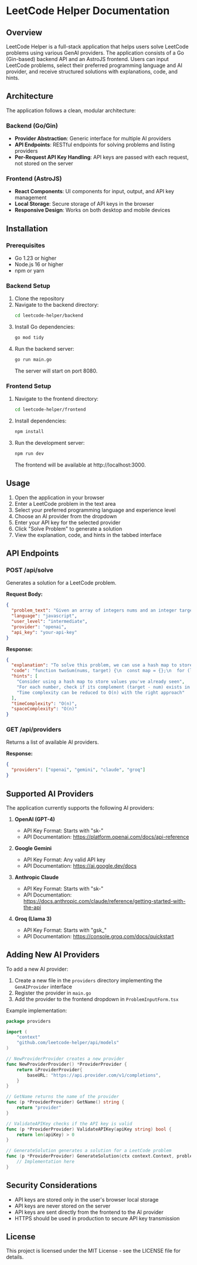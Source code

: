 # LeetCode Helper Documentation

## Overview

LeetCode Helper is a full-stack application that helps users solve LeetCode problems using various GenAI providers. The application consists of a Go (Gin-based) backend API and an AstroJS frontend. Users can input LeetCode problems, select their preferred programming language and AI provider, and receive structured solutions with explanations, code, and hints.

## Architecture

The application follows a clean, modular architecture:

### Backend (Go/Gin)

- **Provider Abstraction**: Generic interface for multiple AI providers
- **API Endpoints**: RESTful endpoints for solving problems and listing providers
- **Per-Request API Key Handling**: API keys are passed with each request, not stored on the server

### Frontend (AstroJS)

- **React Components**: UI components for input, output, and API key management
- **Local Storage**: Secure storage of API keys in the browser
- **Responsive Design**: Works on both desktop and mobile devices

## Installation

### Prerequisites

- Go 1.23 or higher
- Node.js 16 or higher
- npm or yarn

### Backend Setup

1. Clone the repository
2. Navigate to the backend directory:
   ```bash
   cd leetcode-helper/backend
   ```
3. Install Go dependencies:
   ```bash
   go mod tidy
   ```
4. Run the backend server:
   ```bash
   go run main.go
   ```
   The server will start on port 8080.

### Frontend Setup

1. Navigate to the frontend directory:
   ```bash
   cd leetcode-helper/frontend
   ```
2. Install dependencies:
   ```bash
   npm install
   ```
3. Run the development server:
   ```bash
   npm run dev
   ```
   The frontend will be available at http://localhost:3000.

## Usage

1. Open the application in your browser
2. Enter a LeetCode problem in the text area
3. Select your preferred programming language and experience level
4. Choose an AI provider from the dropdown
5. Enter your API key for the selected provider
6. Click "Solve Problem" to generate a solution
7. View the explanation, code, and hints in the tabbed interface

## API Endpoints

### POST /api/solve

Generates a solution for a LeetCode problem.

**Request Body:**
```json
{
  "problem_text": "Given an array of integers nums and an integer target, return indices of the two numbers such that they add up to target.",
  "language": "javascript",
  "user_level": "intermediate",
  "provider": "openai",
  "api_key": "your-api-key"
}
```

**Response:**
```json
{
  "explanation": "To solve this problem, we can use a hash map to store the numbers we've seen so far...",
  "code": "function twoSum(nums, target) {\n  const map = {};\n  for (let i = 0; i < nums.length; i++) {\n    const complement = target - nums[i];\n    if (map[complement] !== undefined) {\n      return [map[complement], i];\n    }\n    map[nums[i]] = i;\n  }\n  return [];\n}",
  "hints": [
    "Consider using a hash map to store values you've already seen",
    "For each number, check if its complement (target - num) exists in the hash map",
    "Time complexity can be reduced to O(n) with the right approach"
  ],
  "timeComplexity": "O(n)",
  "spaceComplexity": "O(n)"
}
```

### GET /api/providers

Returns a list of available AI providers.

**Response:**
```json
{
  "providers": ["openai", "gemini", "claude", "groq"]
}
```

## Supported AI Providers

The application currently supports the following AI providers:

1. **OpenAI (GPT-4)**
   - API Key Format: Starts with "sk-"
   - API Documentation: https://platform.openai.com/docs/api-reference

2. **Google Gemini**
   - API Key Format: Any valid API key
   - API Documentation: https://ai.google.dev/docs

3. **Anthropic Claude**
   - API Key Format: Starts with "sk-"
   - API Documentation: https://docs.anthropic.com/claude/reference/getting-started-with-the-api

4. **Groq (Llama 3)**
   - API Key Format: Starts with "gsk_"
   - API Documentation: https://console.groq.com/docs/quickstart

## Adding New AI Providers

To add a new AI provider:

1. Create a new file in the `providers` directory implementing the `GenAIProvider` interface
2. Register the provider in `main.go`
3. Add the provider to the frontend dropdown in `ProblemInputForm.tsx`

Example implementation:

```go
package providers

import (
    "context"
    "github.com/leetcode-helper/api/models"
)

// NewProviderProvider creates a new provider
func NewProviderProvider() *ProviderProvider {
    return &ProviderProvider{
        baseURL: "https://api.provider.com/v1/completions",
    }
}

// GetName returns the name of the provider
func (p *ProviderProvider) GetName() string {
    return "provider"
}

// ValidateAPIKey checks if the API key is valid
func (p *ProviderProvider) ValidateAPIKey(apiKey string) bool {
    return len(apiKey) > 0
}

// GenerateSolution generates a solution for a LeetCode problem
func (p *ProviderProvider) GenerateSolution(ctx context.Context, problem string, language string, userLevel string, apiKey string) (*models.SolutionResponse, error) {
    // Implementation here
}
```

## Security Considerations

- API keys are stored only in the user's browser local storage
- API keys are never stored on the server
- API keys are sent directly from the frontend to the AI provider
- HTTPS should be used in production to secure API key transmission

## License

This project is licensed under the MIT License - see the LICENSE file for details.
